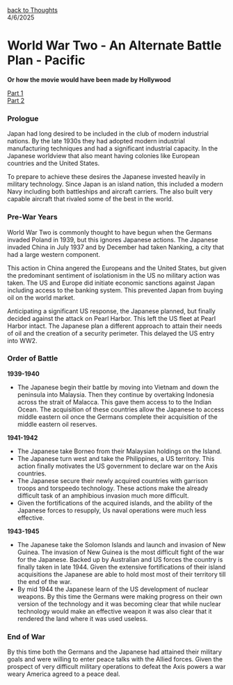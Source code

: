 [back to Thoughts](https://github.com/Marking-Time/Thoughts/tree/main)  
4/6/2025   
# World War Two - An Alternate Battle Plan - Pacific
__Or how the movie would have been made by Hollywood__ 

[Part 1](https://github.com/Marking-Time/Thoughts/blob/main/ww2-alt.md)  
[Part 2](https://github.com/Marking-Time/Thoughts/blob/main/ww2-alt2.md)  

### Prologue   
Japan had long desired to be included in the club of modern industrial nations. By the late 1930s they had adopted modern industrial manufacturing techniques and had a significant industrial capacity. In the Japanese worldview that also meant having colonies like European countries and the United States.  

To prepare to achieve these desires the Japanese invested heavily in military technology. Since Japan is an island nation, this included a modern Navy including both battleships and aircraft carriers. The also built very capable aircraft that rivaled some of the best in the world.

### Pre-War Years   
World War Two is commonly thought to have begun when the Germans invaded Poland in 1939, but this ignores Japanese actions. The Japanese invaded China in July 1937 and by December had taken Nanking, a city that had a large western component.   

This action in China angered the Europeans and the United States, but given the predominant sentiment of isolationism  in the US no military action was taken.  The US and Europe did initiate economic sanctions against Japan including access to the banking system.  This prevented Japan from buying oil on the world market.  

Anticipating a significant US response, the Japanese planned, but finally decided against the attack on Pearl Harbor.  This left the US fleet at Pearl Harbor intact. The Japanese plan a different approach to attain their needs of oil and the creation of a security perimeter. This delayed the US entry into WW2.  

### Order of Battle   
__1939-1940__   
- The Japanese begin their battle by moving into Vietnam and down the peninsula into Malaysia.  Then they continue by overtaking Indonesia across the strait of Malacca. This gave them access to to the Indian Ocean. The acquisition of these countries allow the Japanese to access middle eastern oil once the Germans complete their acquisition of the middle eastern oil reserves.     

__1941-1942__   
-  The Japanese take Borneo from their Malaysian holdings on the Island.
-   The Japanese turn west and take the Philippines, a US territory. This action finally motivates the US government to declare war on the Axis countries.   
-  The Japanese secure their newly acquired countries with garrison troops and torspeedo technology. These actions make the already difficult task of an amphibious invasion much more difficult.  
- Given the fortifications of the acquired islands, and the ability of the Japanese forces to resupply, Us naval operations were much less effective.  

__1943-1945__   
-  The Japanese take the Solomon Islands and launch and invasion of New Guinea. The invasion of New Guinea is the most difficult fight of the war for the Japanese. Backed up by Australian and US forces the country is finally taken in late 1944.  Given the extensive fortifications of their island acquisitions the Japanese are able to hold most most of their territory till the end of the war.  
-  By mid 1944 the Japanese learn of the US development of nuclear weapons.  By this time the Germans were making progress on their own version of the technology and it was becoming clear that while nuclear technology would make an effective weapon it was also clear that it rendered the land where it was used useless.  

### End of War   
By this time both the Germans and the Japanese had attained their military goals and were willing to enter peace talks with the Allied forces.  Given the prospect of very difficult military operations to defeat the Axis powers a war weary America agreed to a peace deal. 




